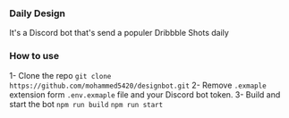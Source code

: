 ### Daily Design
It's a Discord bot that's send a populer Dribbble Shots daily

### How to use
1- Clone the repo
    `git clone https://github.com/mohammed5420/designbot.git`
2- Remove `.exmaple` extension form `.env.exmaple` file and your Discord bot token.
3- Build and start the bot
    `npm run build`
    `npm run start`
